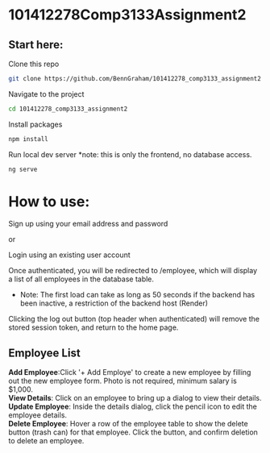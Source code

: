 # 101412278Comp3133Assignment2

## Start here:
Clone this repo
```bash 
git clone https://github.com/BennGraham/101412278_comp3133_assignment2
```
Navigate to the project
```bash
cd 101412278_comp3133_assignment2
```
Install packages
```bash
npm install
```
Run local dev server *note: this is only the frontend, no database access.
```bash
ng serve
```

# How to use:
Sign up using your email address and password

or  
    
Login using an existing user account  

Once authenticated, you will be redirected to /employee, which will display a list of all employees in the database table.
- Note: The first load can take as long as 50 seconds if the backend has been inactive, a restriction of the backend host (Render)

Clicking the log out button (top header when authenticated) will remove the stored session token, and return to the home page.

## Employee List
**Add Employee**:Click '+ Add Employe' to create a new employee by filling out the new employee form. Photo is not required, minimum salary is $1,000.  
**View Details**: Click on an employee to bring up a dialog to view their details.   
**Update Employee**: Inside the details dialog, click the pencil icon to edit the employee details.  
**Delete Employee**: Hover a row of the employee table to show the delete button (trash can) for that employee. Click the button, and confirm deletion to delete an employee.  


